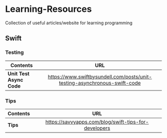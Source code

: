 # Learning-Resources
Collection of useful articles/website for learning programming

## **Swift**
### Testing
| Contents        | URL           |
| ------------- |:-------------:|
| **Unit Test Async Code**     | https://www.swiftbysundell.com/posts/unit-testing-asynchronous-swift-code |

### Tips
| Contents        | URL           |
| ------------- |:-------------:|
| **Tips**     | https://savvyapps.com/blog/swift-tips-for-developers |
